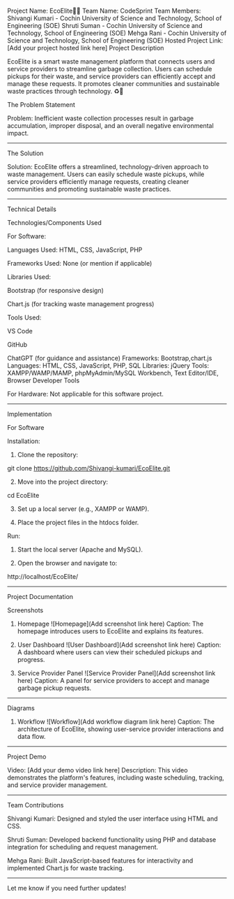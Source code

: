 Project Name: EcoElite🍃🍀
Team Name: CodeSprint
Team Members:
Shivangi Kumari - Cochin University of Science and Technology, School of Engineering (SOE)
Shruti Suman - Cochin University of Science and Technology, School of Engineering (SOE)
Mehga Rani - Cochin University of Science and Technology, School of Engineering (SOE)
Hosted Project Link:
[Add your project hosted link here]
Project Description

EcoElite is a smart waste management platform that connects users and service providers to streamline garbage collection. Users can schedule pickups for their waste, and service providers can efficiently accept and manage these requests. It promotes cleaner communities and sustainable waste practices through technology. ♻🌱

The Problem Statement

Problem: Inefficient waste collection processes result in garbage accumulation, improper disposal, and an overall negative environmental impact.


---

The Solution

Solution: EcoElite offers a streamlined, technology-driven approach to waste management. Users can easily schedule waste pickups, while service providers efficiently manage requests, creating cleaner communities and promoting sustainable waste practices.


---

Technical Details

Technologies/Components Used

For Software:

Languages Used: HTML, CSS, JavaScript, PHP

Frameworks Used: None (or mention if applicable)

Libraries Used:

Bootstrap (for responsive design)

Chart.js (for tracking waste management progress)


Tools Used:

VS Code

GitHub

ChatGPT (for guidance and assistance)
Frameworks: Bootstrap,chart.js
Languages: HTML, CSS, JavaScript, PHP, SQL
Libraries: jQuery
Tools: XAMPP/WAMP/MAMP, phpMyAdmin/MySQL Workbench, Text Editor/IDE, Browser Developer Tools



For Hardware:
Not applicable for this software project.


---

Implementation

For Software

Installation:

1. Clone the repository:

git clone https://github.com/Shivangi-kumari/EcoElite.git


2. Move into the project directory:

cd EcoElite


3. Set up a local server (e.g., XAMPP or WAMP).


4. Place the project files in the htdocs folder.



Run:

1. Start the local server (Apache and MySQL).


2. Open the browser and navigate to:

http://localhost/EcoElite/




---

Project Documentation

Screenshots

1. Homepage
![Homepage](Add screenshot link here)
Caption: The homepage introduces users to EcoElite and explains its features.


2. User Dashboard
![User Dashboard](Add screenshot link here)
Caption: A dashboard where users can view their scheduled pickups and progress.


3. Service Provider Panel
![Service Provider Panel](Add screenshot link here)
Caption: A panel for service providers to accept and manage garbage pickup requests.




---

Diagrams

1. Workflow
![Workflow](Add workflow diagram link here)
Caption: The architecture of EcoElite, showing user-service provider interactions and data flow.




---

Project Demo

Video:
[Add your demo video link here]
Description: This video demonstrates the platform's features, including waste scheduling, tracking, and service provider management.


---

Team Contributions

Shivangi Kumari: Designed and styled the user interface using HTML and CSS.

Shruti Suman: Developed backend functionality using PHP and database integration for scheduling and request management.

Mehga Rani: Built JavaScript-based features for interactivity and implemented Chart.js for waste tracking.



---

Let me know if you need further updates!

